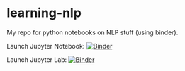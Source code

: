 # learning-nlp
My repo for python notebooks on NLP stuff (using binder). 

Launch Jupyter Notebook: [![Binder](https://mybinder.org/badge_logo.svg)](https://mybinder.org/v2/gh/cksteven/learning-nlp/master)

Launch Jupyter Lab: [![Binder](https://mybinder.org/badge_logo.svg)](https://mybinder.org/v2/gh/cksteven/learning-nlp/master)
